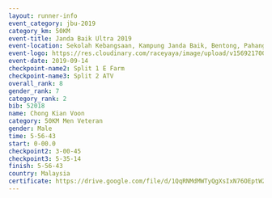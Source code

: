 ```yaml
---
layout: runner-info 
event_category: jbu-2019 
category_km: 50KM 
event-title: Janda Baik Ultra 2019
event-location: Sekolah Kebangsaan, Kampung Janda Baik, Bentong, Pahang, Malaysia 
event-logo: https://res.cloudinary.com/raceyaya/image/upload/v1569217009/logo/janda-baik_vch1pc.jpg 
event-date: 2019-09-14 
checkpoint-name2: Split 1 E Farm 
checkpoint-name3: Split 2 ATV 
overall_rank: 8
gender_rank: 7
category_rank: 2
bib: 52018
name: Chong Kian Voon
category: 50KM Men Veteran
gender: Male
time: 5-56-43
start: 0-00.0
checkpoint2: 3-00-45
checkpoint3: 5-35-14
finish: 5-56-43
country: Malaysia
certificate: https://drive.google.com/file/d/1QqRNMdMWTyQgXsIxN76OEptW24Gs6V3n/view?usp=sharing
---
```

